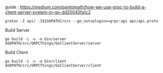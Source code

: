 guide : https://medium.com/pantomath/how-we-use-grpc-to-build-a-client-server-system-in-go-dd20045fa1c2


```
protoc -I api/ -I${GOPATH}/src --go_out=plugins=grpc:api api/api.proto
```

Build Server 
```
go build -i -v -o bin/server $GOPATH/src/GRPCThings/GoClientServer/server
```


Build Client 
```
go build -i -v -o bin/client $GOPATH/src/GRPCThings/GoClientServer/client
```